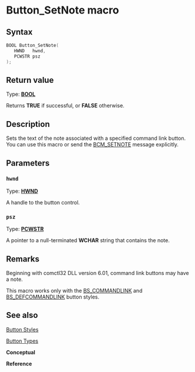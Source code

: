 # Button_SetNote macro

## Syntax

```cpp
BOOL Button_SetNote(
   HWND   hwnd,
   PCWSTR psz
);
```

## Return value

Type: **[BOOL](https://learn.microsoft.com/windows/desktop/winprog/windows-data-types)**

Returns **TRUE** if successful, or **FALSE** otherwise.

## Description

Sets the text of the note associated with a specified command link button. You can use this macro or send the [BCM_SETNOTE](https://learn.microsoft.com/windows/desktop/Controls/bcm-setnote) message explicitly.

## Parameters

### `hwnd`

Type: **[HWND](https://learn.microsoft.com/windows/desktop/WinProg/windows-data-types)**

A handle to the button control.

### `psz`

Type: **[PCWSTR](https://learn.microsoft.com/windows/desktop/WinProg/windows-data-types)**

A pointer to a null-terminated **WCHAR** string that contains the note.

## Remarks

Beginning with comctl32 DLL version 6.01, command link buttons may have a note.

This macro works only with the [BS_COMMANDLINK](https://learn.microsoft.com/windows/desktop/Controls/button-styles) and [BS_DEFCOMMANDLINK](https://learn.microsoft.com/windows/desktop/Controls/button-styles) button styles.

## See also

[Button Styles](https://learn.microsoft.com/windows/desktop/Controls/button-styles)

[Button Types](https://learn.microsoft.com/windows/desktop/Controls/button-types-and-styles)

**Conceptual**

**Reference**